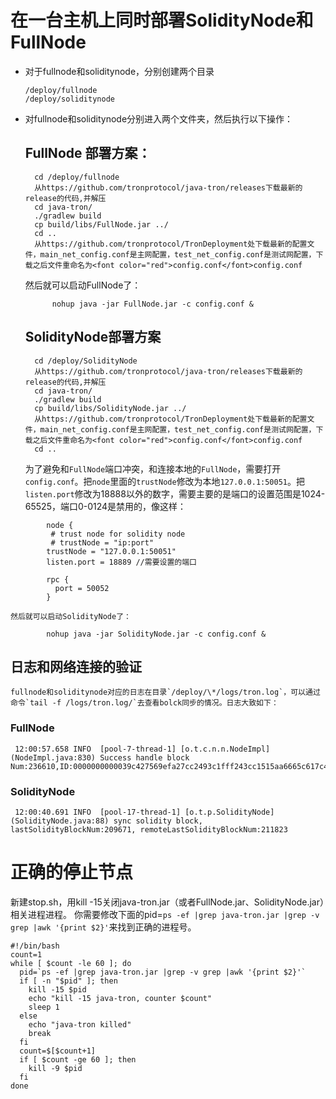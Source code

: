 # 在一台主机上同时部署SolidityNode和FullNode

+ 对于fullnode和soliditynode，分别创建两个目录

      /deploy/fullnode
      /deploy/soliditynode

+ 对fullnode和soliditynode分别进入两个文件夹，然后执行以下操作：
 
  ## FullNode 部署方案：

        cd /deploy/fullnode
        从https://github.com/tronprotocol/java-tron/releases下载最新的release的代码,并解压
        cd java-tron/
        ./gradlew build
        cp build/libs/FullNode.jar ../
        cd ..
        从https://github.com/tronprotocol/TronDeployment处下载最新的配置文件，main_net_config.conf是主网配置，test_net_config.conf是测试网配置，下载之后文件重命名为<font color="red">config.conf</font>config.conf

    然后就可以启动FullNode了：  
            
            nohup java -jar FullNode.jar -c config.conf &
            
  ## SolidityNode部署方案
 
        cd /deploy/SolidityNode
        从https://github.com/tronprotocol/java-tron/releases下载最新的release的代码,并解压
        cd java-tron/
        ./gradlew build
        cp build/libs/SolidityNode.jar ../
        从https://github.com/tronprotocol/TronDeployment处下载最新的配置文件，main_net_config.conf是主网配置，test_net_config.conf是测试网配置，下载之后文件重命名为<font color="red">config.conf</font>config.conf
        cd ..
 
     为了避免和`FullNode`端口冲突，和连接本地的`FullNode`，需要打开`config.conf`。把`node`里面的`trustNode`修改为本地`127.0.0.1:50051`。把`listen.port`修改为18888以外的数字，需要主要的是端口的设置范围是1024-65525，端口0-0124是禁用的，像这样：
```
        node {
         # trust node for solidity node
         # trustNode = "ip:port"
        trustNode = "127.0.0.1:50051"
        listen.port = 18889 //需要设置的端口

        rpc {
          port = 50052
        }
```
 
    然后就可以启动SolidityNode了：
        
            nohup java -jar SolidityNode.jar -c config.conf &
    
 ## 日志和网络连接的验证
    fullnode和soliditynode对应的日志在目录`/deploy/\*/logs/tron.log`，可以通过命令`tail -f /logs/tron.log/`去查看bolck同步的情况。日志大致如下：
 ### FullNode
     12:00:57.658 INFO  [pool-7-thread-1] [o.t.c.n.n.NodeImpl](NodeImpl.java:830) Success handle block Num:236610,ID:0000000000039c427569efa27cc2493c1fff243cc1515aa6665c617c45d2e1bf
 ### SolidityNode
     12:00:40.691 INFO  [pool-17-thread-1] [o.t.p.SolidityNode](SolidityNode.java:88) sync solidity block, lastSolidityBlockNum:209671, remoteLastSolidityBlockNum:211823 

# 正确的停止节点
新建stop.sh，用kill -15关闭java-tron.jar（或者FullNode.jar、SolidityNode.jar）相关进程进程。
你需要修改下面的pid=`ps -ef |grep java-tron.jar |grep -v grep |awk '{print $2}'`来找到正确的进程号。
```
#!/bin/bash
count=1
while [ $count -le 60 ]; do
  pid=`ps -ef |grep java-tron.jar |grep -v grep |awk '{print $2}'`
  if [ -n "$pid" ]; then
    kill -15 $pid
    echo "kill -15 java-tron, counter $count"
    sleep 1
  else
    echo "java-tron killed"
    break
  fi
  count=$[$count+1]
  if [ $count -ge 60 ]; then
    kill -9 $pid
  fi
done
```

